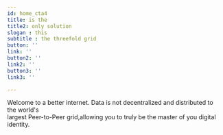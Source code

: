 ```yaml
---
id: home_cta4
title: is the
title2: only solution
slogan : this
subtitle : the threefold grid
button: ''
link: ''
button2: ''
link2: ''
button3: ''
link3: ''

---
```


Welcome to a better internet. Data is not decentralized and distributed to the world's
<br>
largest Peer-to-Peer grid,allowing you to truly be the master of you digital identity.

<!-- button2: Spread our Message
link: ''
button3: Join our Community
link: '' -->